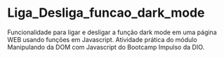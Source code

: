 # Liga_Desliga_funcao_dark_mode

Funcionalidade para ligar e desligar a função dark mode em uma página WEB usando funções em Javascript. 
Atividade prática do módulo Manipulando da DOM com Javascript do Bootcamp Impulso da DIO.
